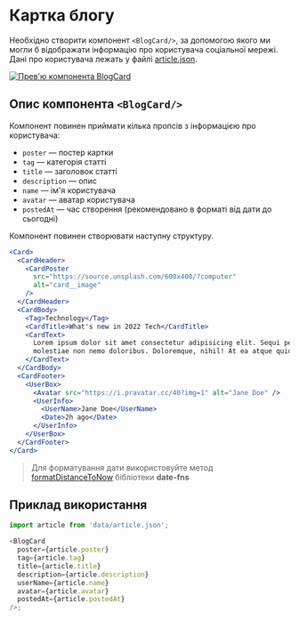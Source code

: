 # Картка блогу

Необхідно створити компонент `<BlogCard/>`, за допомогою якого ми могли б
відображати інформацію про користувача соціальної мережі. Дані про користувача
лежать у файлі [article.json](./src/data/article.json).

[![Прев'ю компонента BlogCard](https://i.gyazo.com/5ce54e49016220bcde9209b893eb5e62.jpg)](https://gyazo.com/5ce54e49016220bcde9209b893eb5e62)

## Опис компонента `<BlogCard/>`

Компонент повинен приймати кілька пропсів з інформацією про користувача:

- `poster` — постер картки
- `tag` — категорія статті
- `title` — заголовок статті
- `description` — опис
- `name` — ім'я користувача
- `avatar` — аватар користувача
- `postedAt` — час створення (рекомендовано в форматі від дати до сьогодні)

Компонент повинен створювати наступну структуру.

```jsx
<Card>
  <CardHeader>
    <CardPoster
      src="https://source.unsplash.com/600x400/?computer"
      alt="card__image"
    />
  </CardHeader>
  <CardBody>
    <Tag>Technology</Tag>
    <CardTitle>What's new in 2022 Tech</CardTitle>
    <CardText>
      Lorem ipsum dolor sit amet consectetur adipisicing elit. Sequi perferendis
      molestiae non nemo doloribus. Doloremque, nihil! At ea atque quidem!
    </CardText>
  </CardBody>
  <CardFooter>
    <UserBox>
      <Avatar src="https://i.pravatar.cc/40?img=1" alt="Jane Doe" />
      <UserInfo>
        <UserName>Jane Doe</UserName>
        <Date>2h ago</Date>
      </UserInfo>
    </UserBox>
  </CardFooter>
</Card>
```

> Для форматування дати використовуйте метод
> [formatDistanceToNow](https://date-fns.org/v2.28.0/docs/formatDistanceToNow)
> бібліотеки **date-fns**

## Приклад використання

```js
import article from 'data/article.json';

<BlogCard
  poster={article.poster}
  tag={article.tag}
  title={article.title}
  description={article.description}
  userName={article.name}
  avatar={article.avatar}
  postedAt={article.postedAt}
/>;
```